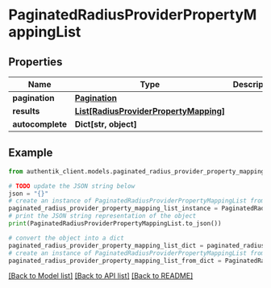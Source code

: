 # PaginatedRadiusProviderPropertyMappingList


## Properties

Name | Type | Description | Notes
------------ | ------------- | ------------- | -------------
**pagination** | [**Pagination**](Pagination.md) |  | 
**results** | [**List[RadiusProviderPropertyMapping]**](RadiusProviderPropertyMapping.md) |  | 
**autocomplete** | **Dict[str, object]** |  | 

## Example

```python
from authentik_client.models.paginated_radius_provider_property_mapping_list import PaginatedRadiusProviderPropertyMappingList

# TODO update the JSON string below
json = "{}"
# create an instance of PaginatedRadiusProviderPropertyMappingList from a JSON string
paginated_radius_provider_property_mapping_list_instance = PaginatedRadiusProviderPropertyMappingList.from_json(json)
# print the JSON string representation of the object
print(PaginatedRadiusProviderPropertyMappingList.to_json())

# convert the object into a dict
paginated_radius_provider_property_mapping_list_dict = paginated_radius_provider_property_mapping_list_instance.to_dict()
# create an instance of PaginatedRadiusProviderPropertyMappingList from a dict
paginated_radius_provider_property_mapping_list_from_dict = PaginatedRadiusProviderPropertyMappingList.from_dict(paginated_radius_provider_property_mapping_list_dict)
```
[[Back to Model list]](../README.md#documentation-for-models) [[Back to API list]](../README.md#documentation-for-api-endpoints) [[Back to README]](../README.md)


